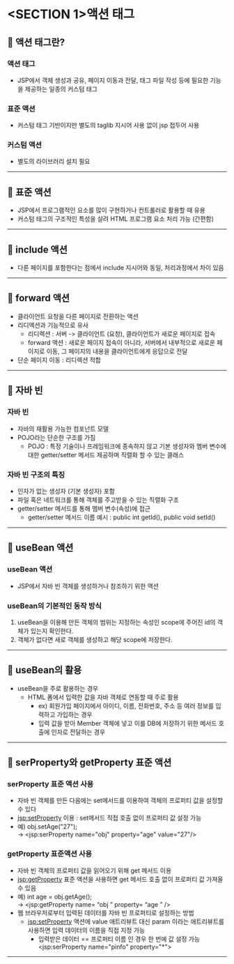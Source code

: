 # <SECTION 1>액션 태그
## 📘 액션 태그란?
### 액션 태그
- JSP에서 객체 생성과 공유, 페이지 이동과 전달, 태그 파일 작성 등에 필요한 기능을 제공하는 일종의 커스텀 태그

### 표준 액션
- 커스텀 태그 기반이지만 별도의 taglib 지시어 사용 없이 jsp 접두어 사용

### 커스텀 액션 
- 별도의 라이브러리 설치 필요
---
## 📘 표준 액션
- JSP에서 프로그램적인 요소를 많이 구현하거나 컨트롤러로 활용할 때 유용
- 커스텀 태그의 구조적인 특성을 살려 HTML 프로그램 요소 처리 가능 (간편함)
---
## 📘 include 액션
- 다른 페이지를 포함한다는 점에서 include 지시어와 동일, 처리과정에서 차이 있음
---
## 📘 forward 액션
- 클라이언트 요청을 다른 페이지로 전환하는 액션
- 리디엑션과 기능적으로 유사
  - 리디렉션 : 서버 -> 클라이언트 (요청), 클라이언트가 새로운 페이지로 접속
  - forward 액션 : 새로운 페이지 접속이 아니라, 서버에서 내부적으로 새로운 페이지로 이동, 그 페이지의 내용을 클라이언트에게 응답으로 전달
- 단순 페이지 이동 : 리디렉션 적합
---
## 📘 자바 빈
### 자바 빈
- 자바의 재활용 가능한 컴포넌트 모델
- POJO라는 단순한 구조를 가짐
  - POJO : 특정 기술이나 프레임워크에 종속하지 않고 기본 생성자와 멤버 변수에 대한 getter/setter 메서드 제공하며 직렬화 할 수 있는 클래스
### 자바 빈 구조의 특징
- 인자가 없는 생성자 (기본 생성자) 포함
- 파일 혹은 네트워크를 통해 객체를 주고받을 수 있는 직렬화 구조
- getter/setter 메서드를 통해 멤버 변수(속성)에 접근
  - getter/setter 메서드 이름 예시 : public int getId(), public void setId()
---
## 📘 useBean 액션
###  useBean 액션
- JSP에서 자바 빈 객체를 생성하거나 참조하기 위한 액션
###  useBean의 기본적인 동작 방식
1. useBean을 이용해 만든 객체의 범위는 지정하는 속성인 scope에 주어진 id의 객체가 있는지 확인한다.
2. 객체가 없다면 새로 객체를 생성하고 해당 scope에 저장한다.
---
## 📘 useBean의 활용
- useBean을 주로 활용하는 경우
  - HTML 폼에서 입력한 값을 자바 객체로 연동할 때 주로 활용
    - ex) 회원가입 페이지에서 아이디, 이름, 전화번호, 주소 등 여러 정보를 입력하고 가입하는 경우
    - 입력 값을 받아 Member 객체에 넣고 이를 DB에 저장하기 위한 메서드 호출에 인자로 전달하는 경우
---
## 📘 serProperty와 getProperty 표준 액션
### serProperty 표준 액션 사용
- 자바 빈 객체를 만든 다음에는 set메서드를 이용하여 객체의 프로퍼티 값을 설정할 수 있다
- <jsp:setProperty> 이용 : set메서드 직접 호출 없이 프로퍼티 값 설정 가능  
- 예) obj.setAge("27");  
-> <jsp:serProperty name="obj" property="age" value="27"/>
### getProperty 표준액션 사용
- 자바 빈 객체의 프로퍼티 값을 읽어오기 위해 get 메서드 이용
- <jsp:getProperty> 표준 액션을 사용하면 get 메서드 호출 없이 프로퍼티 값 가져올 수 있음  
- 예) int age = obj.getAge();  
-> <jsp:getProperty name= “obj ” property= “age ” />
- 웹 브라우저로부터 입력된 데이터를 자바 빈 프로퍼티로 설정하는 방법
  - <jsp:setProperty> 액션에 value 애트리뷰트 대신 param 이라는 애트리뷰트를 사용하면 입력 데이터의 이름을 직접 지정 가능
    - 입력받은 데이터 == 프로퍼티 이름 인 경우 한 번에 값 설정 가능  
    <jsp:serProperty name="pinfo" property="*">
---
